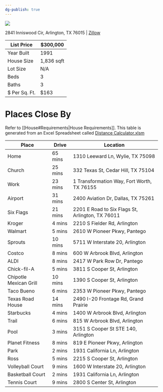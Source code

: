 ```yaml
---
dg-publish: true
---
```


![](https://photos.zillowstatic.com/fp/8d7021c6e1cc0ee2550d9852096decab-cc_ft_1536.webp)

2841 Inniswood Cir, Arlington, TX 76015 | [Zillow](https://www.zillow.com/homedetails/2841-Inniswood-Cir-Arlington-TX-76015/29262334_zpid/)

| List Price    | $300,000   |
|---------------|------------|
| Year Built    | 1991       |
| House Size    | 1,836 sqft |
| Lot Size      | N/A        |
| Beds          | 3          |
| Baths         | 3          |
| $ Per Sq. Ft. | $163       |

# Places Close By

Refer to [[House#Requirements|House Requirements]]. This table is generated from an Excel Spreadsheet called [Distance Calculator.xlsm](https://mysite.aa.com/:x:/g/personal/242924_corpaa_aa_com/ER_MeYY2NpRKu4d_8jpX7F0BHR8-jNvp-Ub4d0WsozKI7A?e=Gt8F7W)

| Place                  | Drive   | Location                                         |
|------------------------|---------|--------------------------------------------------|
| Home                   | 65 mins | 1310 Leeward Ln, Wylie, TX 75098                 |
| Church                 | 25 mins | 332 Texas St, Cedar Hill, TX 75104               |
| Work                   | 23 mins | 1 Transformation Way, Fort Worth, TX 76155       |
| Airport                | 31 mins | 2400 Aviation Dr, Dallas, TX 75261               |
| Six Flags              | 21 mins | 2201 E Road to Six Flags St, Arlington, TX 76011 |
| Kroger                 | 4 mins  | 2210 S Fielder Rd, Arlington                     |
| Walmart                | 5 mins  | 2610 W Pioneer Pkwy, Pantego                     |
| Sprouts                | 10 mins | 5711 W Interstate 20, Arlington                  |
| Costco                 | 8 mins  | 600 W Arbrook Blvd, Arlington                    |
| ALDI                   | 8 mins  | 2417 W Park Row Dr, Pantego                      |
| Chick-fil-A            | 5 mins  | 3811 S Cooper St, Arlington                      |
| Chipotle Mexican Grill | 10 mins | 1390 S Cooper St, Arlington                      |
| Taco Bueno             | 6 mins  | 2353 W Pioneer Pkwy, Pantego                     |
| Texas Road House       | 14 mins | 2490 I-20 Frontage Rd, Grand Prairie             |
| Starbucks              | 4 mins  | 1400 W Arbrook Blvd, Arlington                   |
| Trail                  | 6 mins  | 815 W Arbrook Blvd, Arlington                    |
| Pool                   | 3 mins  | 3151 S Cooper St STE 140, Arlington              |
| Planet Fitness         | 8 mins  | 819 E Pioneer Pkwy, Arlington                    |
| Park                   | 2 mins  | 1931 California Ln, Arlington                    |
| Ross                   | 5 mins  | 2215 S Cooper St, Arlington                      |
| Volleyball Court       | 9 mins  | 1600 W Interstate 20, Arlington                  |
| Basketball Court       | 2 mins  | 1931 California Ln, Arlington                    |
| Tennis Court           | 9 mins  | 2800 S Center St, Arlington                      |
